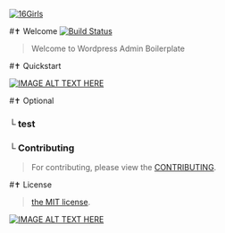 [![16Girls](https://raw.github.com/nulllogic/16girls/gh-pages/_tmp/16girls_underlogo.gif)](http://nulllogic.github.io/16girls/)

#✝ Welcome [![Build Status](https://api.travis-ci.org/nulllogic/16Girls.svg)](https://travis-ci.org/nulllogic/16Girls)

> Welcome to Wordpress Admin Boilerplate

#✝ Quickstart

[![IMAGE ALT TEXT HERE](http://www.sergiuko.com/wp-content/uploads/2012/04/vimeo-preview-627x351.jpg)](https://vimeo.com/83573522)

#✝ Optional

### └  test

### └  Contributing

> For contributing, please view the [CONTRIBUTING](CONTRIBUTING.md).



#✝ License
> [the MIT license](LICENSE).

[![IMAGE ALT TEXT HERE](http://www.nulllogic.net/_tmp/logo.gif)](http://www.nulllogic.net)
